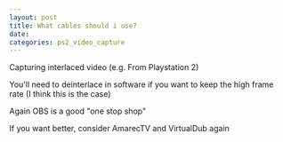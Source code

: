 ```yaml
---
layout: post
title: What cables should i use?
date:
categories: ps2_video_capture
---
```


Capturing interlaced video (e.g. From Playstation 2)

You'll need to deinterlace in software if you want to keep the high frame rate (I think this is the case)

Again OBS is a good "one stop shop"

If you want better, consider AmarecTV and VirtualDub again